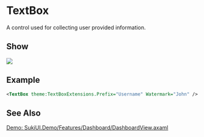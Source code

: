 # TextBox

A control used for collecting user provided information.

## Show

<img src="/controls/inputs/textbox.gif"/>

## Example

```xml
<TextBox theme:TextBoxExtensions.Prefix="Username" Watermark="John" />
```

## See Also

[Demo: SukiUI.Demo/Features/Dashboard/DashboardView.axaml](https://github.com/kikipoulet/SukiUI/blob/main/SukiUI.Demo/Features/Dashboard/DashboardView.axaml)